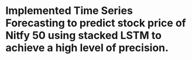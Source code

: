 # Implemented Time Series Forecasting to predict stock price of Nitfy 50 using stacked LSTM to achieve a high level of precision.

